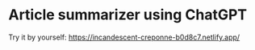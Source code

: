 # Article summarizer using ChatGPT
Try it by yourself: https://incandescent-creponne-b0d8c7.netlify.app/
